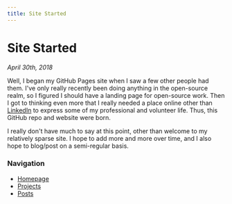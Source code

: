 ```yaml
---
title: Site Started
---
```


# Site Started

_April 30th, 2018_

Well, I began my GitHub Pages site when I saw a few other people had them. I've only really recently been doing anything
in the open-source realm, so I figured I should have a landing page for open-source work. Then I got to thinking even
more that I really needed a place online other than [LinkedIn](https://linkedin.com/in/rfpludwick) to express some
of my professional and volunteer life. Thus, this GitHub repo and website were born.

I really don't have much to say at this point, other than welcome to my relatively sparse site. I hope to add more and
more over time, and I also hope to blog/post on a semi-regular basis.

### Navigation

- [Homepage](/)
- [Projects](/projects)
- [Posts](/posts)
